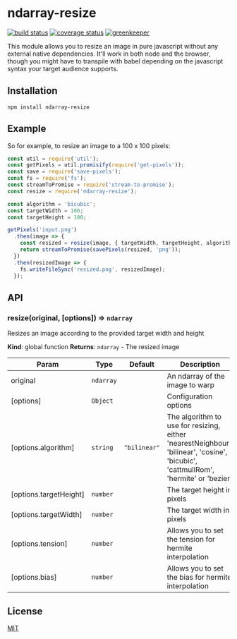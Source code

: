 # ndarray-resize

[![build status][build-badge]][build-url]
[![coverage status][coverage-badge]][coverage-url]
[![greenkeeper][greenkeeper-badge]][greenkeeper-url]

This module allows you to resize an image in pure javascript without any external native dependencies. It'll work in both node and the browser, though you might have to transpile with babel depending on the javascript syntax your target audience supports.

## Installation

```
npm install ndarray-resize
```

## Example

So for example, to resize an image to a 100 x 100 pixels:

```javascript
const util = require('util');
const getPixels = util.promisify(require('get-pixels'));
const save = require('save-pixels');
const fs = require('fs');
const streamToPromise = require('stream-to-promise');
const resize = require('ndarray-resize');

const algorithm = 'bicubic';
const targetWidth = 100;
const targetHeight = 100;

getPixels('input.png')
  .then(image => {
    const resized = resize(image, { targetWidth, targetHeight, algorithm });
    return streamToPromise(savePixels(resized, 'png'));
  })
  .then(resizedImage => {
    fs.writeFileSync('resized.png', resizedImage);
  });
```

## API

### resize(original, [options]) ⇒ <code>ndarray</code>
Resizes an image according to the provided target width and height

**Kind**: global function
**Returns**: <code>ndarray</code> - The resized image

| Param | Type | Default | Description |
| --- | --- | --- | --- |
| original | <code>ndarray</code> |  | An ndarray of the image to warp |
| [options] | <code>Object</code> |  | Configuration options |
| [options.algorithm] | <code>string</code> | <code>&quot;bilinear&quot;</code> | The algorithm to use for resizing, either 'nearestNeighbour', 'bilinear', 'cosine', 'bicubic', 'cattmullRom', 'hermite' or 'bezier' |
| [options.targetHeight] | <code>number</code> |  | The target height in pixels |
| [options.targetWidth] | <code>number</code> |  | The target width in pixels |
| [options.tension] | <code>number</code> |  | Allows you to set the tension for hermite interpolation |
| [options.bias] | <code>number</code> |  | Allows you to set the bias for hermite interpolation |

## License

[MIT](http://ismay.mit-license.org/)

[build-badge]: https://travis-ci.org/ismay/ndarray-resize.svg?branch=master
[build-url]: https://travis-ci.org/ismay/ndarray-resize
[greenkeeper-badge]: https://badges.greenkeeper.io/ismay/ndarray-resize.svg
[greenkeeper-url]: https://greenkeeper.io/
[coverage-badge]: https://coveralls.io/repos/github/ismay/ndarray-resize/badge.svg?branch=master
[coverage-url]: https://coveralls.io/github/ismay/ndarray-resize?branch=master
